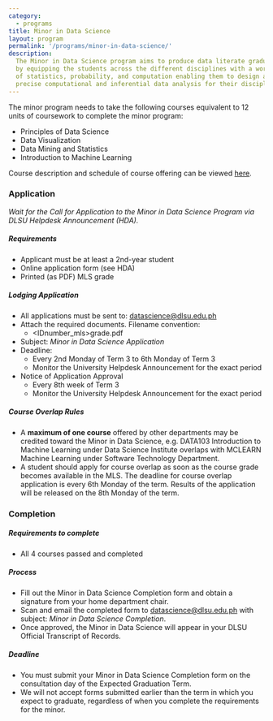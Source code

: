 ```yaml
---
category:
  - programs
title: Minor in Data Science
layout: program
permalink: '/programs/minor-in-data-science/'
description:
  The Minor in Data Science program aims to produce data literate graduates
  by equipping the students across the different disciplines with a working knowledge
  of statistics, probability, and computation enabling them to design and execute
  precise computational and inferential data analysis for their discipline.
---
```


The minor program needs to take the following courses equivalent to 12 units of coursework to complete the minor program:

- Principles of Data Science
- Data Visualization
- Data Mining and Statistics
- Introduction to Machine Learning

Course description and schedule of course offering can be viewed [here](https://drive.google.com/file/d/1FDaDayD7_q7Y66ojUW6kAnkIK9V1K5oJ/view?usp=sharing).

### Application

_Wait for the Call for Application to the Minor in Data Science Program via DLSU Helpdesk Announcement (HDA)._

##### Requirements

- Applicant must be at least a 2nd-year student
- Online application form (see HDA)
- Printed (as PDF) MLS grade

##### Lodging Application

- All applications must be sent to: [datascience@dlsu.edu.ph](mailto:datascience@dlsu.edu.ph)
- Attach the required documents. Filename convention:
  - <IDnumber_mls>grade.pdf
- Subject: _Minor in Data Science Application_
- Deadline:
  - Every 2nd Monday of Term 3 to 6th Monday of Term 3
  - Monitor the University Helpdesk Announcement for the exact period
- Notice of Application Approval
  - Every 8th week of Term 3
  - Monitor the University Helpdesk Announcement for the exact period

##### Course Overlap Rules

- A **maximum of one course** offered by other departments may be credited toward the Minor in Data Science, e.g. DATA103 Introduction to Machine Learning under Data Science Institute overlaps with MCLEARN Machine Learning under Software Technology Department.
- A student should apply for course overlap as soon as the course grade becomes available in the MLS. The deadline for course overlap application is every 6th Monday of the term. Results of the application will be released on the 8th Monday of the term.

### Completion

##### Requirements to complete

- All 4 courses passed and completed

##### Process

- Fill out the Minor in Data Science Completion form and obtain a signature from your home department chair.
- Scan and email the completed form to [datascience@dlsu.edu.ph](mailto:datascience@dlsu.edu.ph) with subject: _Minor in Data Science Completion_.
- Once approved, the Minor in Data Science will appear in your DLSU Official Transcript of Records.

##### Deadline

- You must submit your Minor in Data Science Completion form on the consultation day of the Expected Graduation Term.
- We will not accept forms submitted earlier than the term in which you expect to graduate, regardless of when you complete the requirements for the minor.
